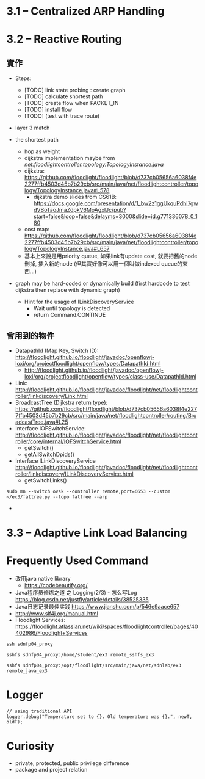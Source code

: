 # 3.1 – Centralized ARP Handling

# 3.2 – Reactive Routing

## 實作

- Steps:
    - [TODO] link state probing : create graph
    - [TODO] calculate shortest path
    - [TODO] create flow when PACKET_IN
    - [TODO] install flow
    - [TODO] (test with trace route)

- layer 3 match
- the shortest path
    + hop as weight
    + dijkstra implementation maybe from _net.floodlightcontroller.topology.TopologyInstance.java_
    + dijkstra: https://github.com/floodlight/floodlight/blob/d737cb05656a6038f4e2277ffb4503d45b7b29cb/src/main/java/net/floodlightcontroller/topology/TopologyInstance.java#L578
        + dijkstra demo slides from CS61B: https://docs.google.com/presentation/d/1_bw2z1ggUkquPdhl7gwdVBoTaoJmaZdpkV6MoAgxlJc/pub?start=false&loop=false&delayms=3000&slide=id.g771336078_0_180
    + cost map: https://github.com/floodlight/floodlight/blob/d737cb05656a6038f4e2277ffb4503d45b7b29cb/src/main/java/net/floodlightcontroller/topology/TopologyInstance.java#L657
    + 基本上來說是用priority queue, 如果link有update cost, 就要把舊的node刪掉, 插入新的node (但其實好像可以用一個叫做indexed queue的東西...) 
- graph may be hard-coded or dynamically build (first hardcode to test dijkstra then replace with dynamic graph)
    + Hint for the usage of ILinkDiscoveryService
        + Wait until topology is detected
        + return Command.CONTINUE
        
## 會用到的物件
- DatapathId (Map Key, Switch ID): http://floodlight.github.io/floodlight/javadoc/openflowj-loxi/org/projectfloodlight/openflow/types/DatapathId.html
    + http://floodlight.github.io/floodlight/javadoc/openflowj-loxi/org/projectfloodlight/openflow/types/class-use/DatapathId.html
- Link: http://floodlight.github.io/floodlight/javadoc/floodlight/net/floodlightcontroller/linkdiscovery/Link.html
- BroadcastTree (Dijkstra return type): https://github.com/floodlight/floodlight/blob/d737cb05656a6038f4e2277ffb4503d45b7b29cb/src/main/java/net/floodlightcontroller/routing/BroadcastTree.java#L25
- Interface IOFSwitchService: http://floodlight.github.io/floodlight/javadoc/floodlight/net/floodlightcontroller/core/internal/IOFSwitchService.html
    + getSwitch()
    + getAllSwitchDpids()
- Interface ILinkDiscoveryService http://floodlight.github.io/floodlight/javadoc/floodlight/net/floodlightcontroller/linkdiscovery/ILinkDiscoveryService.html
    + getSwitchLinks()
```
sudo mn --switch ovsk --controller remote,port=6653 --custom ~/ex3/fattree.py --topo fattree --arp
```

- 
# 3.3 – Adaptive Link Load Balancing

# Frequently Used Command
- 改用java native library 
    + https://codebeautify.org/
- Java程序员修炼之道 之 Logging(2/3) - 怎么写Log https://blog.csdn.net/justfly/article/details/38525335
- Java日志记录最佳实践 https://www.jianshu.com/p/546e9aace657
- http://www.slf4j.org/manual.html
- Floodlight Services: https://floodlight.atlassian.net/wiki/spaces/floodlightcontroller/pages/40402986/Floodlight+Services

```
ssh sdnfp04_proxy

sshfs sdnfp04_proxy:/home/student/ex3 remote_sshfs_ex3

sshfs sdnfp04_proxy:/opt/floodlight/src/main/java/net/sdnlab/ex3 remote_java_ex3
```

# Logger
```
// using traditional API
logger.debug("Temperature set to {}. Old temperature was {}.", newT, oldT);
```
# Curiosity
- private, protected, public privilege difference
- package and project relation
